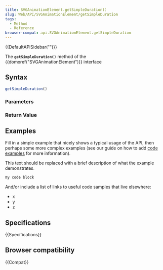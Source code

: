 ```yaml
---
title: SVGAnimationElement.getSimpleDuration()
slug: Web/API/SVGAnimationElement/getSimpleDuration
tags:
  - Method
  - Reference
browser-compat: api.SVGAnimationElement.getSimpleDuration
---
```

{{DefaultAPISidebar("")}}

The **`getSimpleDuration()`** method of the {{domxref("SVGAnimationElement")}} interface 

## Syntax

```js
getSimpleDuration()
```

### Parameters



### Return Value



## Examples

Fill in a simple example that nicely shows a typical usage of the API, then perhaps some more complex examples (see our guide on how to add [code examples](/en-US/docs/MDN/Contribute/Structures/Code_examples) for more information).

This text should be replaced with a brief description of what the example demonstrates.

```js
my code block
```

And/or include a list of links to useful code samples that live elsewhere:

*   x
*   y
*   z

## Specifications

{{Specifications}}

## Browser compatibility

{{Compat}}

